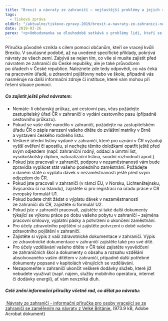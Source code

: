 ```yaml
---
title: "Brexit a návraty ze zahraničí – nejčastější problémy a jejich řešení"
tags:
  - Tisková zpráva
oldUrl: "/aktualne/tiskove-zpravy-2019/brexit-a-navraty-ze-zahranici-nejcastejsi-problemy-a-jejich-reseni"
date: 2019-03-26
perex: "<p>Ombudsmanka se dlouhodobě setkává s problémy lidí, kteří se vrací do České republiky z dlouhodobého pobytu v zahraničí. Jejich problémy a otázky se týkají oblastí, jako jsou doklady, sociální zabezpečení, předškolní a školní vzdělávání dětí, bydlení nebo zdravotnictví. Ombudsmanka proto vydala informační příručku, která zevrubně pokrývá většinu témat, které musí lidé před a po návratu řešit. Informační příručka je určena lidem vracejícím se ze všech zemí se zaměřením na návraty z Velké Británie. </p>"
---
```


<!-- imported from the old website -->

<p>Příručka původně vznikla s cílem pomoci občanům, kteří se vracejí kvůli Brexitu. V současné podobě, až na uvedené specifické příklady, pokrývá návraty ze všech zemí. Zabývá se nejen tím, co vše si musíte zajistit před návratem ze zahraničí do České republiky, ale je také průvodcem po úřadech v České republice. Naleznete zde tedy odpovědi, co vás čeká na pracovním úřadě, u zdravotní pojišťovny nebo ve škole, případně vás nasměruje na další informační zdroje či instituce, které vám mohou při řešení situace pomoci.</p> <h5>Co zajistit ještě před návratem:</h5> <p></p><ul><li>Nemáte-li občanský průkaz, ani cestovní pas, včas požádejte zastupitelský úřad ČR v zahraničí o vydání cestovního pasu (případně cestovního průkazu).</li><li>Pokud se vaše dítě narodilo v zahraničí, požádejte na zastupitelském úřadu ČR o zápis narození vašeho dítěte do zvláštní matriky v Brně a vystavení českého rodného listu.</li><li>Veškeré úřední listiny vydané v zahraničí, které pro uznání v ČR vyžadují vyšší ověření či apostilu, si nechejte těmito doložkami opatřit ještě před svým odjezdem (např. zahraniční rodný, oddací a úmrtní list, vysokoškolský diplom, naturalizační listina, soudní rozhodnutí apod.).</li><li>Pokud jste pracovali v zahraničí, podporu v nezaměstnanosti vám bude zpravidla vyplácet stát vašeho posledního zaměstnání. Požádejte v daném státě o výplatu dávek v nezaměstnanosti ještě před svým odjezdem do ČR. </li><li>Pokud jste pracovali v zahraničí (v rámci EU, v Norsku, Lichtenštejnsku, Švýcarsku či na Islandu), zajistěte si pro registraci na úřadu práce v ČR evropský formulář U1. </li><li>Pokud budete chtít žádat o výplatu dávek v nezaměstnanosti ze zahraničí do ČR, zajistěte si formulář U2. </li><li>Pokud jste v zahraničí pracovali, zajistěte si také další dokumenty týkající se výkonu práce po dobu vašeho pobytu v zahraničí – zejména pracovní smlouvy, výplatní pásky a potvrzení o ukončení zaměstnání. </li><li>Pro účely zdravotního pojištění si zajistěte potvrzení o době vašeho zdravotního pojištění v zahraničí. </li><li>Zajistěte si výpis z vaší zdravotnické dokumentace v zahraničí. Výpis ze zdravotnické dokumentace v zahraničí zajistěte také pro své dítě. </li><li>Pro účely vzdělávání vašeho dítěte v ČR také zajistěte vysvědčení ze zahraničních škol a dokumenty o obsahu a rozsahu vzdělání absolvovaného vaším dítětem v zahraničí, případně další potřebné dokumenty popsané v kapitolách věnujících se vzdělávání. </li><li>Nezapomeňte v zahraničí ukončit veškeré dodávky služeb, které již nebudete využívat (např. nájem, služby mobilního operátora, internet či dodávky energií), ať vám nevzniká dluh. </li></ul><p></p> <h5>Celé znění informační příručky včetně rad, co dělat po návratu:</h5><p><a title="Otevření do nového okna" href="/uploads-import/Letaky/Navraty_ze_zahranici_-_informacni_prirucka_01.pdf" target="_blank"> Návraty ze zahraničí - informační příručka pro osoby vracející se ze zahraničí
se zaměřením na návraty z Velké Británie.</a> (973.9 kB, Adobe Acrobat dokument)</p>
